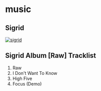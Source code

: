 # music

## Sigrid

[![sigrid](https://img.youtube.com/vi/z6A2LHGx8_A/0.jpg)](https://www.youtube.com/watch?v=z6A2LHGx8_A)

## Sigrid Album [Raw] Tracklist

1. Raw
2. I Don't Want To Know
3. High Five
4. Focus (Demo)
